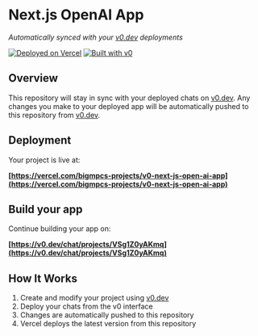 # Next.js OpenAI App

*Automatically synced with your [v0.dev](https://v0.dev) deployments*

[![Deployed on Vercel](https://img.shields.io/badge/Deployed%20on-Vercel-black?style=for-the-badge&logo=vercel)](https://vercel.com/bigmpcs-projects/v0-next-js-open-ai-app)
[![Built with v0](https://img.shields.io/badge/Built%20with-v0.dev-black?style=for-the-badge)](https://v0.dev/chat/projects/VSg1Z0yAKmq)

## Overview

This repository will stay in sync with your deployed chats on [v0.dev](https://v0.dev).
Any changes you make to your deployed app will be automatically pushed to this repository from [v0.dev](https://v0.dev).

## Deployment

Your project is live at:

**[https://vercel.com/bigmpcs-projects/v0-next-js-open-ai-app](https://vercel.com/bigmpcs-projects/v0-next-js-open-ai-app)**

## Build your app

Continue building your app on:

**[https://v0.dev/chat/projects/VSg1Z0yAKmq](https://v0.dev/chat/projects/VSg1Z0yAKmq)**

## How It Works

1. Create and modify your project using [v0.dev](https://v0.dev)
2. Deploy your chats from the v0 interface
3. Changes are automatically pushed to this repository
4. Vercel deploys the latest version from this repository